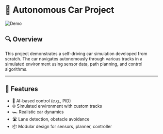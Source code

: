 # 🚗 Autonomous Car Project

![Demo](/the_car.gif)

## 🔍 Overview

This project demonstrates a self-driving car simulation developed from scratch. The car navigates autonomously through various tracks in a simulated environment using sensor data, path planning, and control algorithms.

---

## 🎯 Features

- 🧠 AI-based control (e.g., PID)
- 🌐 Simulated environment with custom tracks
- 🏎️ Realistic car dynamics
- 🛣️ Lane detection, obstacle avoidance
- 📦 Modular design for sensors, planner, controller
